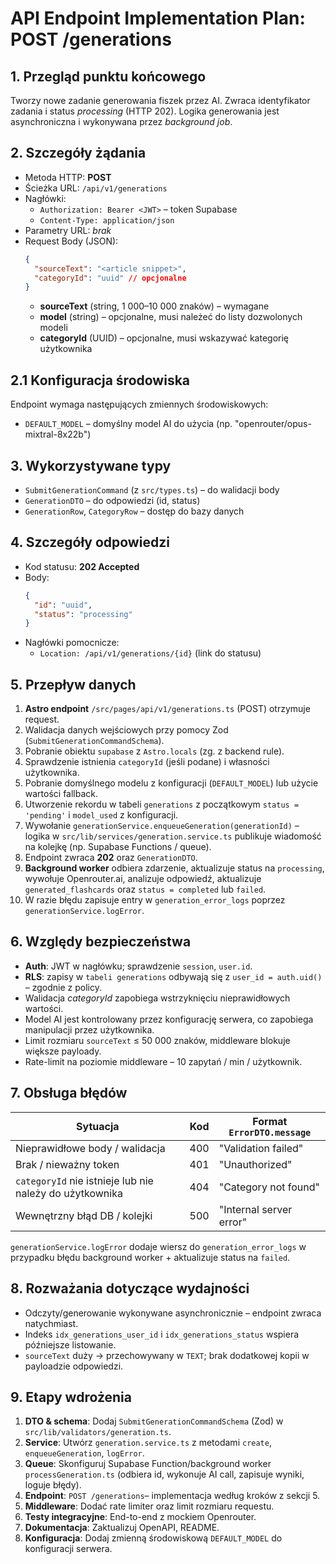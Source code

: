 # API Endpoint Implementation Plan: POST /generations

## 1. Przegląd punktu końcowego

Tworzy nowe zadanie generowania fiszek przez AI. Zwraca identyfikator zadania i status _processing_ (HTTP 202). Logika generowania jest asynchroniczna i wykonywana przez _background job_.

## 2. Szczegóły żądania

- Metoda HTTP: **POST**
- Ścieżka URL: `/api/v1/generations`
- Nagłówki:
  - `Authorization: Bearer <JWT>` – token Supabase
  - `Content-Type: application/json`
- Parametry URL: _brak_
- Request Body (JSON):
  ```json
  {
    "sourceText": "<article snippet>",
    "categoryId": "uuid" // opcjonalne
  }
  ```
  - **sourceText** (string, 1 000–10 000 znaków) – wymagane
  - **model** (string) – opcjonalne, musi należeć do listy dozwolonych modeli
  - **categoryId** (UUID) – opcjonalne, musi wskazywać kategorię użytkownika

## 2.1 Konfiguracja środowiska

Endpoint wymaga następujących zmiennych środowiskowych:

- `DEFAULT_MODEL` – domyślny model AI do użycia (np. "openrouter/opus-mixtral-8x22b")

## 3. Wykorzystywane typy

- `SubmitGenerationCommand` (z `src/types.ts`) – do walidacji body
- `GenerationDTO` – do odpowiedzi (id, status)
- `GenerationRow`, `CategoryRow` – dostęp do bazy danych

## 4. Szczegóły odpowiedzi

- Kod statusu: **202 Accepted**
- Body:
  ```json
  {
    "id": "uuid",
    "status": "processing"
  }
  ```
- Nagłówki pomocnicze:
  - `Location: /api/v1/generations/{id}` (link do statusu)

## 5. Przepływ danych

1. **Astro endpoint** `/src/pages/api/v1/generations.ts` (POST) otrzymuje request.
2. Walidacja danych wejściowych przy pomocy Zod (`SubmitGenerationCommandSchema`).
3. Pobranie obiektu `supabase` z `Astro.locals` (zg. z backend rule).
4. Sprawdzenie istnienia `categoryId` (jeśli podane) i własności użytkownika.
5. Pobranie domyślnego modelu z konfiguracji (`DEFAULT_MODEL`) lub użycie wartości fallback.
6. Utworzenie rekordu w tabeli `generations` z początkowym `status = 'pending'` i `model_used` z konfiguracji.
7. Wywołanie `generationService.enqueueGeneration(generationId)` – logika w `src/lib/services/generation.service.ts` publikuje wiadomość na kolejkę (np. Supabase Functions / queue).
8. Endpoint zwraca **202** oraz `GenerationDTO`.
9. **Background worker** odbiera zdarzenie, aktualizuje status na `processing`, wywołuje Openrouter.ai, analizuje odpowiedź, aktualizuje `generated_flashcards` oraz `status = completed` lub `failed`.
10. W razie błędu zapisuje entry w `generation_error_logs` poprzez `generationService.logError`.

## 6. Względy bezpieczeństwa

- **Auth**: JWT w nagłówku; sprawdzenie `session`, `user.id`.
- **RLS**: zapisy w `tabeli generations` odbywają się z `user_id = auth.uid()` – zgodnie z policy.
- Walidacja _categoryId_ zapobiega wstrzyknięciu nieprawidłowych wartości.
- Model AI jest kontrolowany przez konfigurację serwera, co zapobiega manipulacji przez użytkownika.
- Limit rozmiaru `sourceText` ≤ 50 000 znaków, middleware blokuje większe payloady.
- Rate-limit na poziomie middleware – 10 zapytań / min / użytkownik.

## 7. Obsługa błędów

| Sytuacja                                                | Kod | Format `ErrorDTO.message` |
| ------------------------------------------------------- | --- | ------------------------- |
| Nieprawidłowe body / walidacja                          | 400 | "Validation failed"       |
| Brak / nieważny token                                   | 401 | "Unauthorized"            |
| `categoryId` nie istnieje lub nie należy do użytkownika | 404 | "Category not found"      |
| Wewnętrzny błąd DB / kolejki                            | 500 | "Internal server error"   |

`generationService.logError` dodaje wiersz do `generation_error_logs` w przypadku błędu background worker + aktualizuje status na `failed`.

## 8. Rozważania dotyczące wydajności

- Odczyty/generowanie wykonywane asynchronicznie – endpoint zwraca natychmiast.
- Indeks `idx_generations_user_id` i `idx_generations_status` wspiera późniejsze listowanie.
- `sourceText` duży → przechowywany w `TEXT`; brak dodatkowej kopii w payloadzie odpowiedzi.

## 9. Etapy wdrożenia

1. **DTO & schema**: Dodaj `SubmitGenerationCommandSchema` (Zod) w `src/lib/validators/generation.ts`.
2. **Service**: Utwórz `generation.service.ts` z metodami `create`, `enqueueGeneration`, `logError`.
3. **Queue**: Skonfiguruj Supabase Function/background worker `processGeneration.ts` (odbiera id, wykonuje AI call, zapisuje wyniki, loguje błędy).
4. **Endpoint**: `POST /generations`– implementacja według kroków z sekcji 5.
5. **Middleware**: Dodać rate limiter oraz limit rozmiaru requestu.
6. **Testy integracyjne**: End-to-end z mockiem Openrouter.
7. **Dokumentacja**: Zaktualizuj OpenAPI, README.
8. **Konfiguracja**: Dodaj zmienną środowiskową `DEFAULT_MODEL` do konfiguracji serwera.
